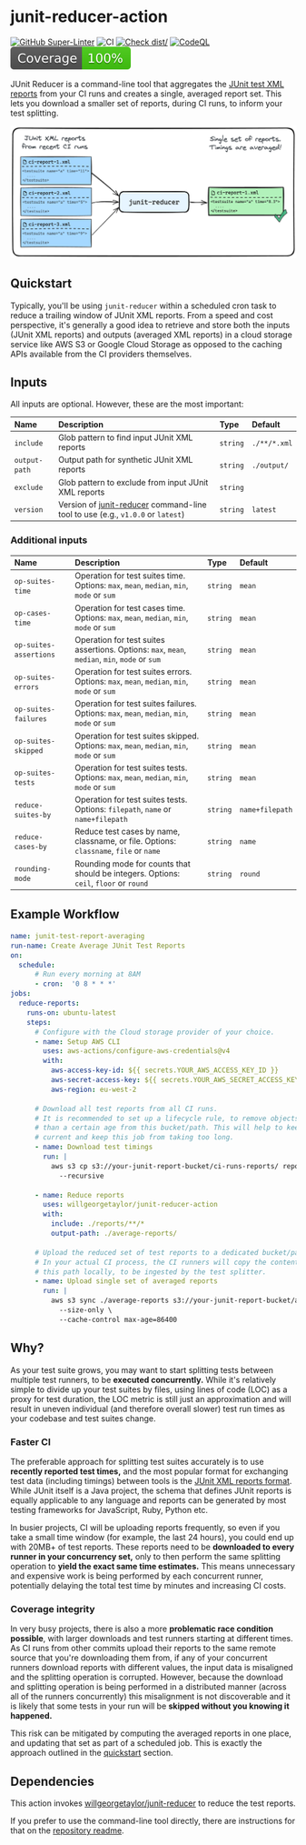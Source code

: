 # junit-reducer-action

<!-- markdownlint-disable MD013 MD033 -->

[![GitHub Super-Linter](https://github.com/willgeorgetaylor/junit-reducer-action/actions/workflows/linter.yml/badge.svg)](https://github.com/super-linter/super-linter)
![CI](https://github.com/willgeorgetaylor/junit-reducer-action/actions/workflows/ci.yml/badge.svg)
[![Check dist/](https://github.com/willgeorgetaylor/junit-reducer-action/actions/workflows/check-dist.yml/badge.svg)](https://github.com/willgeorgetaylor/junit-reducer-action/actions/workflows/check-dist.yml)
[![CodeQL](https://github.com/willgeorgetaylor/junit-reducer-action/actions/workflows/codeql-analysis.yml/badge.svg)](https://github.com/willgeorgetaylor/junit-reducer-action/actions/workflows/codeql-analysis.yml)
[![Coverage](./badges/coverage.svg)](./badges/coverage.svg)

JUnit Reducer is a command-line tool that aggregates the [JUnit test XML reports](https://www.ibm.com/docs/en/developer-for-zos/14.1?topic=formats-junit-xml-format) from your CI runs and creates a single, averaged report set. This lets you download a smaller set of reports, during CI runs, to inform your test splitting.

<picture>
  <source media="(prefers-color-scheme: dark)" srcset="./diagram-dark.png">
  <img alt="Diagram explaining how junit-reducer turns multiple sets of JUnit reports into a single set of JUnit reports." src="./diagram-light.png">
</picture>

## Quickstart

Typically, you'll be using `junit-reducer` within a scheduled cron task to reduce a trailing window of JUnit XML reports. From a speed and cost perspective, it's generally a good idea to retrieve and store both the inputs (JUnit XML reports) and outputs (averaged XML reports) in a cloud storage service like AWS S3 or Google Cloud Storage as opposed to the caching APIs available from the CI providers themselves.

## Inputs

All inputs are optional. However, these are the most important:

| Name | Description | Type | Default |
| :---  | :--- | :--- | :--- |
| `include` | Glob pattern to find input JUnit XML reports | `string` | `./**/*.xml` |
| `output-path` | Output path for synthetic JUnit XML reports | `string` | `./output/` |
| `exclude` | Glob pattern to exclude from input JUnit XML reports | `string` |  |
| `version` | Version of [junit-reducer](https://github.com/willgeorgetaylor/junit-reducer/releases) command-line tool to use (e.g., `v1.0.0` or `latest`) | `string` | `latest` |

### Additional inputs

| Name | Description | Type | Default |
| :---  | :--- | :--- | :--- |
| `op-suites-time` | Operation for test suites time. Options: `max`, `mean`, `median`, `min`, `mode` or `sum` | `string` | `mean` |
| `op-cases-time` | Operation for test cases time. Options: `max`, `mean`, `median`, `min`, `mode` or `sum` | `string` | `mean` |
| `op-suites-assertions` | Operation for test suites assertions. Options: `max`, `mean`, `median`, `min`, `mode` or `sum` | `string` | `mean` |
| `op-suites-errors` | Operation for test suites errors. Options: `max`, `mean`, `median`, `min`, `mode` or `sum` | `string` | `mean` |
| `op-suites-failures` | Operation for test suites failures. Options: `max`, `mean`, `median`, `min`, `mode` or `sum` | `string` | `mean` |
| `op-suites-skipped` | Operation for test suites skipped. Options: `max`, `mean`, `median`, `min`, `mode` or `sum` | `string` | `mean` |
| `op-suites-tests` | Operation for test suites tests. Options: `max`, `mean`, `median`, `min`, `mode` or `sum` | `string` | `mean` |
| `reduce-suites-by` | Operation for test suites tests. Options: `filepath`, `name` or `name+filepath` | `string` | `name+filepath` |
| `reduce-cases-by` | Reduce test cases by name, classname, or file. Options: `classname`, `file` or `name` | `string` | `name` |
| `rounding-mode` | Rounding mode for counts that should be integers. Options: `ceil`, `floor` or `round` | `string` | `round` |

## Example Workflow

```yaml
name: junit-test-report-averaging
run-name: Create Average JUnit Test Reports
on:
  schedule:
      # Run every morning at 8AM
      - cron:  '0 8 * * *'
jobs:
  reduce-reports:
    runs-on: ubuntu-latest
    steps:
      # Configure with the Cloud storage provider of your choice.
      - name: Setup AWS CLI
        uses: aws-actions/configure-aws-credentials@v4
        with:
          aws-access-key-id: ${{ secrets.YOUR_AWS_ACCESS_KEY_ID }}
          aws-secret-access-key: ${{ secrets.YOUR_AWS_SECRET_ACCESS_KEY }}
          aws-region: eu-west-2

      # Download all test reports from all CI runs.
      # It is recommended to set up a lifecycle rule, to remove objects older
      # than a certain age from this bucket/path. This will help to keep the test reports
      # current and keep this job from taking too long.
      - name: Download test timings
        run: |
          aws s3 cp s3://your-junit-report-bucket/ci-runs-reports/ reports/ \
            --recursive

      - name: Reduce reports
        uses: willgeorgetaylor/junit-reducer-action
        with:
          include: ./reports/**/*
          output-path: ./average-reports/

      # Upload the reduced set of test reports to a dedicated bucket/path.
      # In your actual CI process, the CI runners will copy the contents of
      # this path locally, to be ingested by the test splitter.
      - name: Upload single set of averaged reports
        run: |
          aws s3 sync ./average-reports s3://your-junit-report-bucket/average-reports/ \
            --size-only \
            --cache-control max-age=86400
```

## Why?

As your test suite grows, you may want to start splitting tests between multiple test runners, to be **executed concurrently.** While it's relatively simple to divide up your test suites by files, using lines of code (LOC) as a proxy for test duration, the LOC metric is still just an approximation and will result in uneven individual (and therefore overall slower) test run times as your codebase and test suites change.

### Faster CI

The preferable approach for splitting test suites accurately is to use **recently reported test times,** and the most popular format for exchanging test data (including timings) between tools is the [JUnit XML reports format](https://www.ibm.com/docs/en/developer-for-zos/14.1?topic=formats-junit-xml-format). While JUnit itself is a Java project, the schema that defines JUnit reports is equally applicable to any language and reports can be generated by most testing frameworks for JavaScript, Ruby, Python etc.

In busier projects, CI will be uploading reports frequently, so even if you take a small time window (for example, the last 24 hours), you could end up with 20MB+ of test reports. These reports need to be **downloaded to every runner in your concurrency set,** only to then perform the same splitting operation to **yield the exact same time estimates.** This means unnecessary and expensive work is being performed by each concurrent runner, potentially delaying the total test time by minutes and increasing CI costs.

### Coverage integrity

In very busy projects, there is also a more **problematic race condition possible**, with larger downloads and test runners starting at different times. As CI runs from other commits upload their reports to the same remote source that you're downloading them from, if any of your concurrent runners download reports with different values, the input data is misaligned and the splitting operation is corrupted. However, because the download and splitting operation is being performed in a distributed manner (across all of the runners concurrently) this misalignment is not discoverable and it is likely that some tests in your run will be **skipped without you knowing it happened.**

This risk can be mitigated by computing the averaged reports in one place, and updating that set as part of a scheduled job. This is exactly the approach outlined in the [quickstart](https://github.com/willgeorgetaylor/junit-reducer?tab=readme-ov-file#quickstart) section.

## Dependencies

This action invokes [willgeorgetaylor/junit-reducer](https://github.com/willgeorgetaylor/junit-reducer) to reduce the test reports.

If you prefer to use the command-line tool directly, there are instructions for that on the [repository readme](https://github.com/willgeorgetaylor/junit-reducer?tab=readme-ov-file#github-actions).
